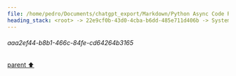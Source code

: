 ```yaml
---
file: /home/pedro/Documents/chatgpt_export/Markdown/Python Async Code Review.md
heading_stack: <root> -> 22e9cf0b-43d0-4cba-b6dd-485e711d406b -> System -> 8c4249b6-2feb-4974-82e2-5202ef7ebb86 -> System -> aaa255dc-4cd2-4201-aa1b-3acbcd5264eb -> User -> 010bb377-54fe-4294-993d-db25e5599734 -> Assistant -> Main Components: -> Some Points to Consider: -> aaa2d4ed-07b8-4361-b256-cd31a20ad6aa -> User -> 92304192-39de-46c9-a2fc-b0c0599329f9 -> System -> a9ae2de4-9804-429a-8d65-f970d87d1ae4 -> Assistant -> aaa2df94-6e04-4e19-a4d7-023d418623b1 -> User -> 0ce78417-20a9-4e6e-adf2-455f05313870 -> Assistant -> aaa21f59-e6e0-44a7-886b-fb6c51ce0f15 -> User -> a31a0c13-f56b-49e9-b146-e58375d41b9b -> Assistant -> aaa2cbbd-f215-4b9b-98e3-e26e27b3992a -> User -> 9e13158c-ee20-49bf-9635-af5c23d44f10 -> Assistant -> aaa2ef44-b8b1-466c-84fe-cd64264b3165
---
```

###### aaa2ef44-b8b1-466c-84fe-cd64264b3165
[parent ⬆️](#9e13158c-ee20-49bf-9635-af5c23d44f10)
